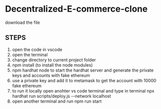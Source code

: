 # Decentralized-E-commerce-clone

download the file

## STEPS
1. open the code in vscode
2. open the terminal
3. change directory to current project folder
4. npm install (to install the node modules)
5. npm hardhat node to start the hardhat server and generate the private keys and accounts with fake ethereum
6. use a private key and add it to metamask to get the account with 10000 fake ethereum
7. to run it locally open anohter vs code terminal and type in terminal 
npx hardhat run scripts/deploy.js --network localhost
8. open another terminal and run 
npm run start
